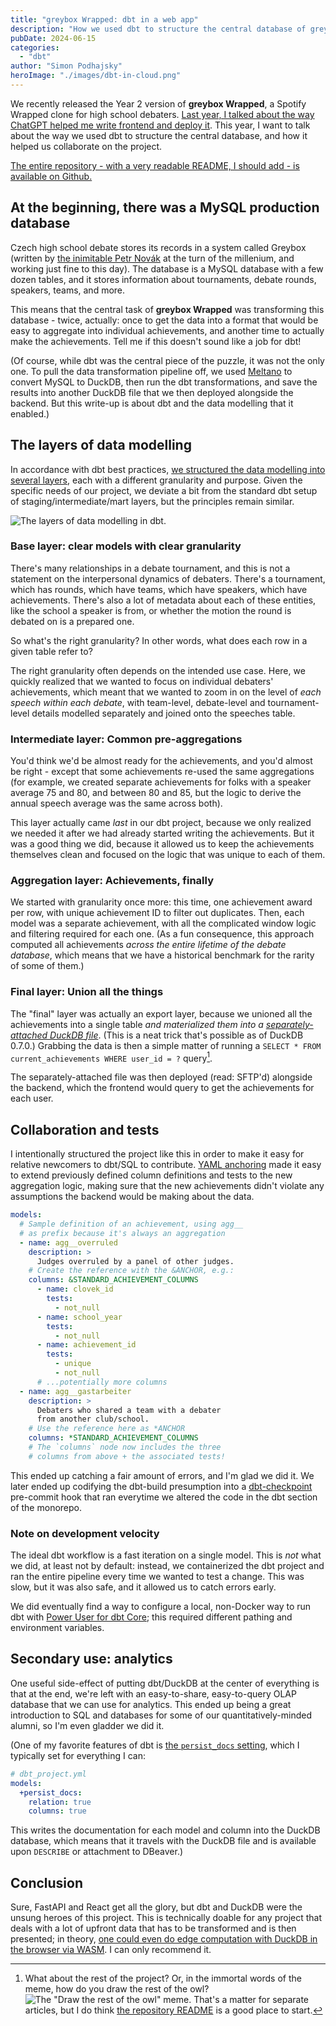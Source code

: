 ```yaml
---
title: "greybox Wrapped: dbt in a web app"
description: "How we used dbt to structure the central database of greybox Wrapped, a Spotify Wrapped clone for high school debaters."
pubDate: 2024-06-15
categories:
  - "dbt"
author: "Simon Podhajsky"
heroImage: "./images/dbt-in-cloud.png"
---
```


We recently released the Year 2 version of **greybox Wrapped**, a Spotify Wrapped clone for high school debaters. [Last year, I talked about the way ChatGPT helped me write frontend and deploy it](https://www.linkedin.com/pulse/chatgpt-makes-side-projects-easy-case-study-simon-podhajsky). This year, I want to talk about the way we used dbt to structure the central database, and how it helped us collaborate on the project.

[The entire repository - with a very readable README, I should add - is available on Github.](https://github.com/PiechZ/greybox_wrapped)

## At the beginning, there was a MySQL production database

Czech high school debate stores its records in a system called Greybox (written by [the inimitable Petr Novák](https://www.linkedin.com/in/9bcfd/) at the turn of the millenium, and working just fine to this day). The database is a MySQL database with a few dozen tables, and it stores information about tournaments, debate rounds, speakers, teams, and more.

This means that the central task of **greybox Wrapped** was transforming this database - twice, actually: once to get the data into a format that would be easy to aggregate into individual achievements, and another time to actually make the achievements. Tell me if this doesn't sound like a job for dbt!

(Of course, while dbt was the central piece of the puzzle, it was not the only one. To pull the data transformation pipeline off, we used [Meltano](https://docs.meltano.com) to convert MySQL to DuckDB, then run the dbt transformations, and save the results into another DuckDB file that we then deployed alongside the backend. But this write-up is about dbt and the data modelling that it enabled.)

## The layers of data modelling

In accordance with dbt best practices, [we structured the data modelling into several layers](https://docs.getdbt.com/best-practices/how-we-structure/1-guide-overview), each with a different granularity and purpose. Given the specific needs of our project, we deviate a bit from the standard dbt setup of staging/intermediate/mart layers, but the principles remain similar.

![The layers of data modelling in dbt.](./images/dbt-lineage.png)

### Base layer: clear models with clear granularity

There's many relationships in a debate tournament, and this is not a statement on the interpersonal dynamics of debaters. There's a tournament, which has rounds, which have teams, which have speakers, which have achievements. There's also a lot of metadata about each of these entities, like the school a speaker is from, or whether the motion the round is debated on is a prepared one.

So what's the right granularity? In other words, what does each row in a given table refer to?

The right granularity often depends on the intended use case. Here, we quickly realized that we wanted to focus on individual debaters' achievements, which meant that we wanted to zoom in on the level of _each speech within each debate_, with team-level, debate-level and tournament-level details modelled separately and joined onto the speeches table.

### Intermediate layer: Common pre-aggregations

You'd think we'd be almost ready for the achievements, and you'd almost be right - except that some achievements re-used the same aggregations (for example, we created separate achievements for folks with a speaker average 75 and 80, and between 80 and 85, but the logic to derive the annual speech average was the same across both).

This layer actually came _last_ in our dbt project, because we only realized we needed it after we had already started writing the achievements. But it was a good thing we did, because it allowed us to keep the achievements themselves clean and focused on the logic that was unique to each of them.

### Aggregation layer: Achievements, finally

We started with granularity once more: this time, one achievement award per row, with unique achievement ID to filter out duplicates. Then, each model was a separate achievement, with all the complicated window logic and filtering required for each one. (As a fun consequence, this approach computed all achievements _across the entire lifetime of the debate database_, which means that we have a historical benchmark for the rarity of some of them.)

### Final layer: Union all the things

The "final" layer was actually an export layer, because we unioned all the achievements into a single table _and materialized them into a [separately-attached DuckDB file](https://duckdb.org/docs/sql/statements/attach.html)_. (This is a neat trick that's possible as of DuckDB 0.7.0.) Grabbing the data is then a simple matter of running a `SELECT * FROM current_achievements WHERE user_id = ?` query[^1].

The separately-attached file was then deployed (read: SFTP'd) alongside the backend, which the frontend would query to get the achievements for each user.

## Collaboration and tests

I intentionally structured the project like this in order to make it easy for relative newcomers to dbt/SQL to contribute. [YAML anchoring](https://support.atlassian.com/bitbucket-cloud/docs/yaml-anchors/) made it easy to extend previously defined column definitions and tests to the new aggregation logic, making sure that the new achievements didn't violate any assumptions the backend would be making about the data.

```yaml
models:
  # Sample definition of an achievement, using agg__
  # as prefix because it's always an aggregation
  - name: agg__overruled
    description: >
      Judges overruled by a panel of other judges.
    # Create the reference with the &ANCHOR, e.g.:
    columns: &STANDARD_ACHIEVEMENT_COLUMNS
      - name: clovek_id
        tests:
          - not_null
      - name: school_year
        tests:
          - not_null
      - name: achievement_id
        tests:
          - unique
          - not_null
      # ...potentially more columns
  - name: agg__gastarbeiter
    description: >
      Debaters who shared a team with a debater
      from another club/school.
    # Use the reference here as *ANCHOR
    columns: *STANDARD_ACHIEVEMENT_COLUMNS
    # The `columns` node now includes the three
    # columns from above + the associated tests!
```

This ended up catching a fair amount of errors, and I'm glad we did it. We later ended up codifying the dbt-build presumption into a [dbt-checkpoint](https://github.com/dbt-checkpoint/dbt-checkpoint) pre-commit hook that ran everytime we altered the code in the dbt section of the monorepo.

### Note on development velocity

The ideal dbt workflow is a fast iteration on a single model. This is _not_ what we did, at least not by default: instead, we containerized the dbt project and ran the entire pipeline every time we wanted to test a change. This was slow, but it was also safe, and it allowed us to catch errors early.

We did eventually find a way to configure a local, non-Docker way to run dbt with [Power User for dbt Core](https://marketplace.visualstudio.com/items?itemName=innoverio.vscode-dbt-power-user); this required different pathing and environment variables.

## Secondary use: analytics

One useful side-effect of putting dbt/DuckDB at the center of everything is that at the end, we're left with an easy-to-share, easy-to-query OLAP database that we can use for analytics. This ended up being a great introduction to SQL and databases for some of our quantitatively-minded alumni, so I'm even gladder we did it.

(One of my favorite features of dbt is [the `persist_docs` setting](https://docs.getdbt.com/reference/resource-configs/persist_docs), which I typically set for everything I can:

```yaml
# dbt_project.yml
models:
  +persist_docs:
    relation: true
    columns: true
```

This writes the documentation for each model and column into the DuckDB database, which means that it travels with the DuckDB file and is available upon `DESCRIBE` or attachment to DBeaver.)

## Conclusion

Sure, FastAPI and React get all the glory, but dbt and DuckDB were the unsung heroes of this project. This is technically doable for any project that deals with a lot of upfront data that has to be transformed and is then presented; in theory, [one could even do edge computation with DuckDB in the browser via WASM](https://duckdb.org/2021/10/29/duckdb-wasm.html). I can only recommend it.

[^1]: What about the rest of the project? Or, in the immortal words of the meme, how do you draw the rest of the owl? ![The "Draw the rest of the owl" meme.](./images/dbt-rest-of-the-owl.webp) That's a matter for separate articles, but I do think [the repository README](https://github.com/PiechZ/greybox_wrapped) is a good place to start.

